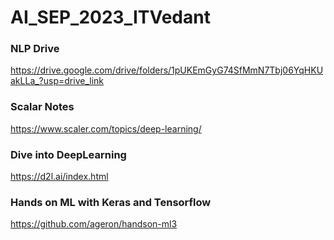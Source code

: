 # AI_SEP_2023_ITVedant


### NLP Drive

https://drive.google.com/drive/folders/1pUKEmGyG74SfMmN7Tbj06YqHKUakLLa_?usp=drive_link


### Scalar Notes

https://www.scaler.com/topics/deep-learning/


### Dive into DeepLearning

https://d2l.ai/index.html

### Hands on ML with Keras and Tensorflow

https://github.com/ageron/handson-ml3

